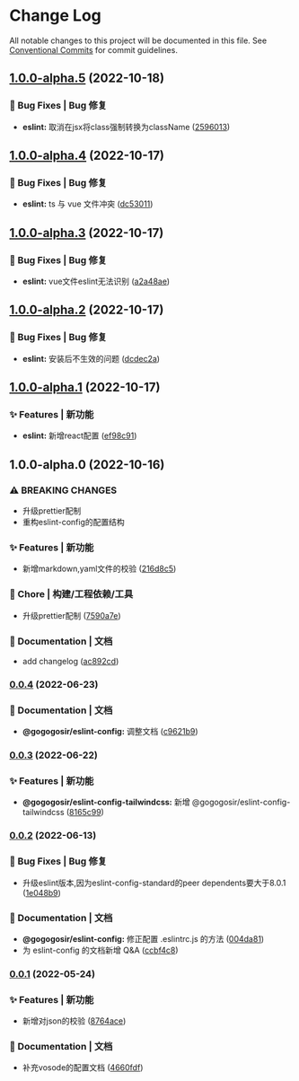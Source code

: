 # Change Log

All notable changes to this project will be documented in this file.
See [Conventional Commits](https://conventionalcommits.org) for commit guidelines.

## [1.0.0-alpha.5](https://github.com/GOGOGOSIR/configs/compare/@gogogosir/eslint-config@1.0.0-alpha.4...@gogogosir/eslint-config@1.0.0-alpha.5) (2022-10-18)


### 🐛 Bug Fixes | Bug 修复

* **eslint:** 取消在jsx将class强制转换为className ([2596013](https://github.com/GOGOGOSIR/configs/commit/259601393746832d0987ca0e0c5f00236ef4256f))



## [1.0.0-alpha.4](https://github.com/GOGOGOSIR/configs/compare/@gogogosir/eslint-config@1.0.0-alpha.3...@gogogosir/eslint-config@1.0.0-alpha.4) (2022-10-17)


### 🐛 Bug Fixes | Bug 修复

* **eslint:** ts 与 vue 文件冲突 ([dc53011](https://github.com/GOGOGOSIR/configs/commit/dc53011d513c66b78be19becc7a2f478924c252d))



## [1.0.0-alpha.3](https://github.com/GOGOGOSIR/configs/compare/@gogogosir/eslint-config@1.0.0-alpha.2...@gogogosir/eslint-config@1.0.0-alpha.3) (2022-10-17)


### 🐛 Bug Fixes | Bug 修复

* **eslint:** vue文件eslint无法识别 ([a2a48ae](https://github.com/GOGOGOSIR/configs/commit/a2a48ae76760f1b9d2b9c9407e6cfdcec63e1564))



## [1.0.0-alpha.2](https://github.com/GOGOGOSIR/configs/compare/@gogogosir/eslint-config@1.0.0-alpha.1...@gogogosir/eslint-config@1.0.0-alpha.2) (2022-10-17)


### 🐛 Bug Fixes | Bug 修复

* **eslint:** 安装后不生效的问题 ([dcdec2a](https://github.com/GOGOGOSIR/configs/commit/dcdec2a86f37d0a603e4ab59fb840e99ac65dfff))



## [1.0.0-alpha.1](https://github.com/GOGOGOSIR/configs/compare/@gogogosir/eslint-config@1.0.0-alpha.0...@gogogosir/eslint-config@1.0.0-alpha.1) (2022-10-17)


### ✨ Features | 新功能

* **eslint:** 新增react配置 ([ef98c91](https://github.com/GOGOGOSIR/configs/commit/ef98c91896bb9ac9f07b175ab7d76bc10e9018a5))



## 1.0.0-alpha.0 (2022-10-16)


### ⚠ BREAKING CHANGES

* 升级prettier配制
* 重构eslint-config的配置结构

### ✨ Features | 新功能

* 新增markdown,yaml文件的校验 ([216d8c5](https://github.com/GOGOGOSIR/configs/commit/216d8c56e4fbdf0def094db528262df3ff7e0d99))


### 🚀 Chore | 构建/工程依赖/工具

* 升级prettier配制 ([7590a7e](https://github.com/GOGOGOSIR/configs/commit/7590a7e72a255760950ddfa60810d25567813dd2))


### 📝 Documentation | 文档

* add changelog ([ac892cd](https://github.com/GOGOGOSIR/configs/commit/ac892cd381261c2474001059f3bc36bf3b32c10c))



### [0.0.4](https://github.com/GOGOGOSIR/configs/compare/v0.0.3...v0.0.4) (2022-06-23)


### 📝 Documentation | 文档

* **@gogogosir/eslint-config:** 调整文档 ([c9621b9](https://github.com/GOGOGOSIR/configs/commit/c9621b99b2767b1633a9377956162655711107ff))



### [0.0.3](https://github.com/GOGOGOSIR/configs/compare/v0.0.2...v0.0.3) (2022-06-22)


### ✨ Features | 新功能

* **@gogogosir/eslint-config-tailwindcss:** 新增 @gogogosir/eslint-config-tailwindcss ([8165c99](https://github.com/GOGOGOSIR/configs/commit/8165c9955e9927f8f04d80319cee789fb439f0b5))



### [0.0.2](https://github.com/GOGOGOSIR/configs/compare/v0.0.1...v0.0.2) (2022-06-13)


### 🐛 Bug Fixes | Bug 修复

* 升级eslint版本,因为eslint-config-standard的peer dependents要大于8.0.1 ([1e048b9](https://github.com/GOGOGOSIR/configs/commit/1e048b931c737c71ed5ddba58df3355a51abb87f))


### 📝 Documentation | 文档

* **@gogogosir/eslint-config:** 修正配置 .eslintrc.js 的方法 ([004da81](https://github.com/GOGOGOSIR/configs/commit/004da81df9d7a8f76b4a5086131df3a0c7c1b47d))
* 为 eslint-config 的文档新增 Q&A ([ccbf4c8](https://github.com/GOGOGOSIR/configs/commit/ccbf4c8fa1ba09afa96885521843cca450678c1d))



### [0.0.1](https://github.com/GOGOGOSIR/configs/compare/v0.0.1-0...v0.0.1) (2022-05-24)


### ✨ Features | 新功能

* 新增对json的校验 ([8764ace](https://github.com/GOGOGOSIR/configs/commit/8764aced0addfc7eda83dbf11a08feec74f4e7eb))


### 📝 Documentation | 文档

* 补充vosode的配置文档 ([4660fdf](https://github.com/GOGOGOSIR/configs/commit/4660fdf18dc705065ff0bec410d19d1761c1af71))
